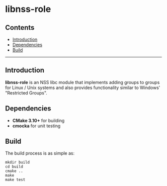 # libnss-role

## Contents

* [Introduction](#introduction)
* [Dependencies](#dependencies)
* [Build](#build)

* * *

## Introduction

**libnss-role** is an NSS libc module that implements adding groups to
groups for Linux / Unix systems and also provides functionality similar to
Windows' "Restricted Groups".

## Dependencies

* **CMake 3.10+** for building
* **cmocka** for unit testing

## Build

The build process is as simple as:

```
mkdir build
cd build
cmake ..
make
make test
```


